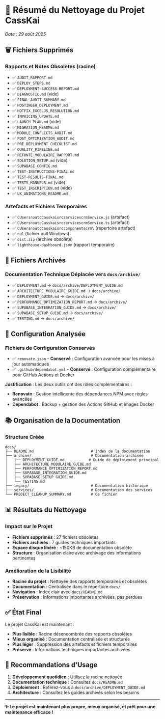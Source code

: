 # 🧹 Résumé du Nettoyage du Projet CassKai

*Date : 29 août 2025*

## 🗑️ Fichiers Supprimés

### Rapports et Notes Obsolètes (racine)
- ✅ `AUDIT_RAPPORT.md`
- ✅ `DEPLOY_STEPS.md` 
- ✅ `DEPLOYMENT-SUCCESS-REPORT.md`
- ✅ `DIAGNOSTIC.md` (vide)
- ✅ `FINAL_AUDIT_SUMMARY.md`
- ✅ `HOSTINGER_DEPLOYMENT.md`
- ✅ `HOTFIX_EXCELJS_RESOLUTION.md`
- ✅ `INVOICING_UPDATE.md`
- ✅ `LAUNCH_PLAN.md` (vide)
- ✅ `MIGRATION_README.md`
- ✅ `MODULE_CONFLICTS_AUDIT.md`
- ✅ `POST_OPTIMIZATION_AUDIT.md`
- ✅ `PRE_DEPLOYMENT_CHECKLIST.md`
- ✅ `QUALITY_PIPELINE.md`
- ✅ `REFONTE_MODULAIRE_RAPPORT.md`
- ✅ `SOLUTION_SETUP.md` (vide)
- ✅ `SUPABASE_CONFIG.md`
- ✅ `TEST-INSTRUCTIONS-FINAL.md`
- ✅ `TEST-RESULTS-FINAL.md`
- ✅ `TESTS_MANUELS.md` (vide)
- ✅ `TEST_INSCRIPTION.md` (vide)
- ✅ `UX_ANIMATIONS_README.md`

### Artefacts et Fichiers Temporaires
- ✅ `CUsersnoutcCasskaisrcservicescrmService.js` (artefact)
- ✅ `CUsersnoutcCasskaisrcservicescrmService.ts` (artefact)
- ✅ `CUsersnoutcCasskaisrccomponentscrm\` (répertoire artefact)
- ✅ `nul` (fichier null Windows)
- ✅ `dist.zip` (archive obsolète)
- ✅ `lighthouse-dashboard.json` (rapport temporaire)

## 📁 Fichiers Archivés

### Documentation Technique Déplacée vers `docs/archive/`
- ✅ `DEPLOYMENT.md` → `docs/archive/DEPLOYMENT_GUIDE.md`
- ✅ `ARCHITECTURE_MODULAIRE_GUIDE.md` → `docs/archive/`
- ✅ `DEPLOYMENT_GUIDE.md` → `docs/archive/`
- ✅ `PERFORMANCE_OPTIMIZATION_REPORT.md` → `docs/archive/`
- ✅ `SUPABASE_INTEGRATION_GUIDE.md` → `docs/archive/`
- ✅ `SUPABASE_SETUP_GUIDE.md` → `docs/archive/`
- ✅ `TESTING.md` → `docs/archive/`

## 🔧 Configuration Analysée

### Fichiers de Configuration Conservés
- ✅ `renovate.json` - **Conservé** : Configuration avancée pour les mises à jour automatiques
- ✅ `.github/dependabot.yml` - **Conservé** : Configuration complémentaire pour GitHub Actions et Docker

**Justification** : Les deux outils ont des rôles complémentaires :
- **Renovate** : Gestion intelligente des dépendances NPM avec règles avancées
- **Dependabot** : Backup + gestion des Actions GitHub et images Docker

## 📚 Organisation de la Documentation

### Structure Créée
```
docs/
├── README.md                          # Index de la documentation
├── archive/                           # Documentation archivée
│   ├── DEPLOYMENT_GUIDE.md           # Guide de déploiement principal
│   ├── ARCHITECTURE_MODULAIRE_GUIDE.md
│   ├── PERFORMANCE_OPTIMIZATION_REPORT.md
│   ├── SUPABASE_INTEGRATION_GUIDE.md
│   ├── SUPABASE_SETUP_GUIDE.md
│   └── TESTING.md
├── legacy/                            # Documentation historique
├── services/                          # Documentation des services
└── PROJECT_CLEANUP_SUMMARY.md         # Ce fichier
```

## 📊 Résultats du Nettoyage

### Impact sur le Projet
- **Fichiers supprimés** : 27 fichiers obsolètes
- **Fichiers archivés** : 7 guides techniques importants
- **Espace disque libéré** : ~150KB de documentation obsolète
- **Structure** : Organisation claire avec archivage des informations pertinentes

### Amélioration de la Lisibilité
- **Racine du projet** : Nettoyée des rapports temporaires et obsolètes
- **Documentation** : Centralisée dans le répertoire `docs/`
- **Navigation** : Index clair avec `docs/README.md`
- **Préservation** : Informations importantes archivées, pas perdues

## ✅ État Final

Le projet CassKai est maintenant :
- **Plus lisible** : Racine désencombrée des rapports obsolètes
- **Mieux organisé** : Documentation centralisée et structurée
- **Plus léger** : Suppression des artefacts et fichiers temporaires
- **Préservé** : Informations techniques importantes archivées

## 🎯 Recommandations d'Usage

1. **Développement quotidien** : Utilisez la racine nettoyée
2. **Documentation technique** : Consultez `docs/README.md`
3. **Déploiement** : Référez-vous à `docs/archive/DEPLOYMENT_GUIDE.md`
4. **Architecture** : Consultez les guides archivés selon les besoins

---

**✨ Le projet est maintenant plus propre, mieux organisé, et prêt pour une maintenance efficace !**